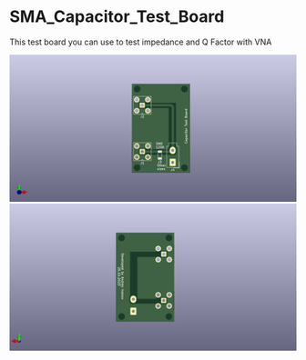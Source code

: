 # SMA_Capacitor_Test_Board
This test board you can use to test impedance and Q Factor with VNA

![Top view](https://github.com/EthicalEarth/SMA_Capacitor_Test_Board/blob/main/Gerber/SMA_Kondensator_Test.png)
![Bottom view](https://github.com/EthicalEarth/SMA_Capacitor_Test_Board/blob/main/Gerber/SMA_Kondensator_Test_b.png)

